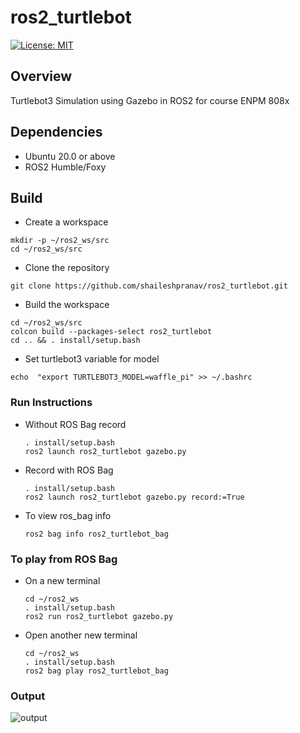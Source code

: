 # ros2_turtlebot

[![License: MIT](https://img.shields.io/badge/License-MIT-green.svg)](https://opensource.org/licenses/MIT)

## Overview
Turtlebot3 Simulation using Gazebo in ROS2 for course ENPM 808x 

## Dependencies
- Ubuntu 20.0 or above
- ROS2 Humble/Foxy

## Build
- Create a workspace
```
mkdir -p ~/ros2_ws/src
cd ~/ros2_ws/src
```
- Clone the repository
```
git clone https://github.com/shaileshpranav/ros2_turtlebot.git
```
- Build the workspace
```
cd ~/ros2_ws/src
colcon build --packages-select ros2_turtlebot
cd .. && . install/setup.bash
```

- Set turtlebot3 variable for model

```
echo  "export TURTLEBOT3_MODEL=waffle_pi" >> ~/.bashrc
```
### Run Instructions

- Without ROS Bag record

  ```
  . install/setup.bash
  ros2 launch ros2_turtlebot gazebo.py
  ```

- Record with ROS Bag

  ```
  . install/setup.bash
  ros2 launch ros2_turtlebot gazebo.py record:=True
  ```

- To view ros_bag info

  ```
  ros2 bag info ros2_turtlebot_bag
  ```

### To play from ROS Bag

- On a new terminal

  ```
  cd ~/ros2_ws
  . install/setup.bash
  ros2 run ros2_turtlebot gazebo.py
  ```

- Open another new terminal

  ```
  cd ~/ros2_ws
  . install/setup.bash
  ros2 bag play ros2_turtlebot_bag
  ```

### Output

![output](results/Output.gif)